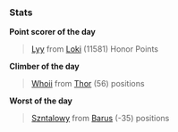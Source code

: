 

### Stats

**Point scorer of the day**
>[Lyy](/#/character/Loki/563801) from [Loki](/#/ranking/Loki)  (11581) Honor Points


**Climber of the day**
>[Whoii](/#/character/Thor/2012244) from [Thor](/#/ranking/Thor)  (56) positions


**Worst of the day**
>[Szntalowy](/#/character/Barus/743538) from [Barus](/#/ranking/Barus)  (-35) positions


